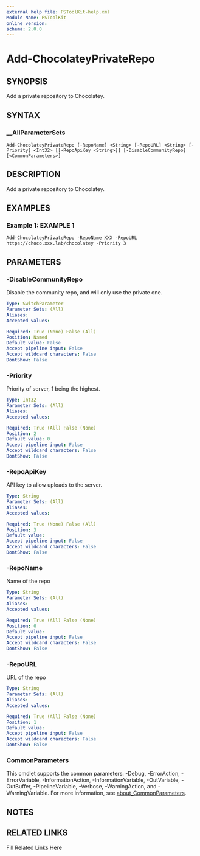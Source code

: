 ```yaml
---
external help file: PSToolKit-help.xml
Module Name: PSToolKit
online version: 
schema: 2.0.0
---
```


# Add-ChocolateyPrivateRepo

## SYNOPSIS

Add a private repository to Chocolatey.

## SYNTAX

### __AllParameterSets

```
Add-ChocolateyPrivateRepo [-RepoName] <String> [-RepoURL] <String> [-Priority] <Int32> [[-RepoApiKey <String>]] [-DisableCommunityRepo] [<CommonParameters>]
```

## DESCRIPTION

Add a private repository to Chocolatey.


## EXAMPLES

### Example 1: EXAMPLE 1

```
Add-ChocolateyPrivateRepo -RepoName XXX -RepoURL https://choco.xxx.lab/chocolatey -Priority 3
```








## PARAMETERS

### -DisableCommunityRepo

Disable the community repo, and will only use the private one.

```yaml
Type: SwitchParameter
Parameter Sets: (All)
Aliases: 
Accepted values: 

Required: True (None) False (All)
Position: Named
Default value: False
Accept pipeline input: False
Accept wildcard characters: False
DontShow: False
```

### -Priority

Priority of server, 1 being the highest.

```yaml
Type: Int32
Parameter Sets: (All)
Aliases: 
Accepted values: 

Required: True (All) False (None)
Position: 2
Default value: 0
Accept pipeline input: False
Accept wildcard characters: False
DontShow: False
```

### -RepoApiKey

API key to allow uploads to the server.

```yaml
Type: String
Parameter Sets: (All)
Aliases: 
Accepted values: 

Required: True (None) False (All)
Position: 3
Default value: 
Accept pipeline input: False
Accept wildcard characters: False
DontShow: False
```

### -RepoName

Name of the repo

```yaml
Type: String
Parameter Sets: (All)
Aliases: 
Accepted values: 

Required: True (All) False (None)
Position: 0
Default value: 
Accept pipeline input: False
Accept wildcard characters: False
DontShow: False
```

### -RepoURL

URL of the repo

```yaml
Type: String
Parameter Sets: (All)
Aliases: 
Accepted values: 

Required: True (All) False (None)
Position: 1
Default value: 
Accept pipeline input: False
Accept wildcard characters: False
DontShow: False
```


### CommonParameters

This cmdlet supports the common parameters: -Debug, -ErrorAction, -ErrorVariable, -InformationAction, -InformationVariable, -OutVariable, -OutBuffer, -PipelineVariable, -Verbose, -WarningAction, and -WarningVariable. For more information, see [about_CommonParameters](http://go.microsoft.com/fwlink/?LinkID=113216).

## NOTES



## RELATED LINKS

Fill Related Links Here

